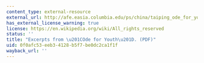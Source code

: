```yaml
---
content_type: external-resource
external_url: http://afe.easia.columbia.edu/ps/china/taiping_ode_for_youth.pdf
has_external_license_warning: true
license: https://en.wikipedia.org/wiki/All_rights_reserved
status: ''
title: "Excerpts from \u201COde for Youth\u201D. (PDF)"
uid: 0f0afc53-eeb3-4128-b5f7-be0dc2ca1f1f
wayback_url: ''
---
```

